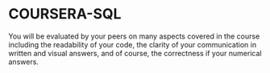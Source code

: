 # COURSERA-SQL
You will be evaluated by your peers on many aspects covered in the course including the readability of your code, the clarity of your communication in written and visual answers, and of course, the correctness if your numerical answers.

